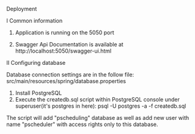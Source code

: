 Deployment

I Common information

1. Application is running on the 5050 port

2. Swagger Api Documentation is available at http://localhost:5050/swagger-ui.html

II Configuring database

Database connection settings are in the follow file:
src/main/resources/spring/database.properties

1. Install PostgreSQL
2. Execute the createdb.sql script within PostgreSQL 
console under superuser(it's postgres in here): 
psql -U postgres -a -f createdb.sql

The script will add "pscheduling" database as well as 
add new user with name "pscheduler" with access rights only to this database. 